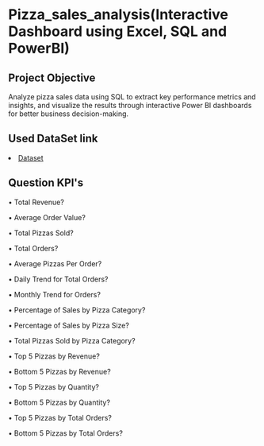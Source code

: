 # Pizza_sales_analysis(Interactive Dashboard using Excel, SQL and PowerBI)
## Project Objective
Analyze pizza sales data using SQL to extract key performance metrics and insights, and visualize the results through interactive Power BI dashboards for better business decision-making.
## Used DataSet link
<li>
<a href="https://drive.google.com/file/d/1Qm4CRgCWth0yPqv7fyl1BunoYVBAmoph/view?usp=drive_link">Dataset</a>
</li>

## Question KPI's
•	Total Revenue?

•	Average Order Value?

•	Total Pizzas Sold?

•	Total Orders?

•	Average Pizzas Per Order?

•	Daily Trend for Total Orders?

•	Monthly Trend for Orders?

•	Percentage of Sales by Pizza Category?

•	Percentage of Sales by Pizza Size?

•	Total Pizzas Sold by Pizza Category?

•	Top 5 Pizzas by Revenue?

•	Bottom 5 Pizzas by Revenue?

•	Top 5 Pizzas by Quantity?

•	Bottom 5 Pizzas by Quantity?

•	Top 5 Pizzas by Total Orders?

•	Bottom 5 Pizzas by Total Orders?

